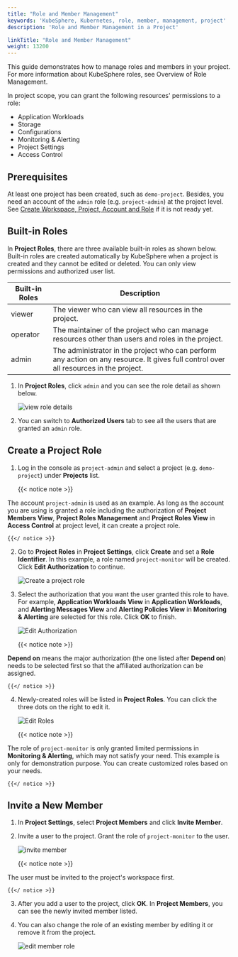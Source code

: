 ```yaml
---
title: "Role and Member Management"
keywords: 'KubeSphere, Kubernetes, role, member, management, project'
description: 'Role and Member Management in a Project'

linkTitle: "Role and Member Management"
weight: 13200
---
```


This guide demonstrates how to manage roles and members in your project. For more information about KubeSphere roles, see Overview of Role Management.

In project scope, you can grant the following resources' permissions to a role:

- Application Workloads
- Storage
- Configurations
- Monitoring & Alerting
- Project Settings
- Access Control

## Prerequisites

At least one project has been created, such as `demo-project`. Besides, you need an account of the `admin` role (e.g. `project-admin`) at the project level. See [Create Workspace, Project, Account and Role](../../quick-start/create-workspace-and-project/) if it is not ready yet.

## Built-in Roles

In **Project Roles**, there are three available built-in roles as shown below. Built-in roles are created automatically by KubeSphere when a project is created and they cannot be edited or deleted. You can only view permissions and authorized user list.

| Built-in Roles     | Description                                                  |
| ------------------ | ------------------------------------------------------------ |
| viewer | The viewer who can view all resources in the project. |
| operator   | The maintainer of the project who can manage resources other than users and roles in the project. |
| admin     | The administrator in the project who can perform any action on any resource. It gives full control over all resources in the project. |

1. In **Project Roles**, click `admin` and you can see the role detail as shown below.

    ![view role details](/images/docs/project-admin/project_role_detail.png)

2. You can switch to **Authorized Users** tab to see all the users that are granted an `admin` role.

## Create a Project Role

1. Log in the console as `project-admin` and select a project (e.g. `demo-project`) under **Projects** list.

    {{< notice note >}}

The account `project-admin` is used as an example. As long as the account you are using is granted a role including the authorization of **Project Members View**, **Project Roles Management** and **Project Roles View** in **Access Control** at project level, it can create a project role.

    {{</ notice >}}

2. Go to **Project Roles** in **Project Settings**, click **Create** and set a **Role Identifier**. In this example, a role named `project-monitor` will be created. Click **Edit Authorization** to continue.

    ![Create a project role](/images/docs/project-admin/project_role_create_step1.png)

3. Select the authorization that you want the user granted this role to have. For example, **Application Workloads View** in **Application Workloads**, and **Alerting Messages View** and **Alerting Policies View** in **Monitoring & Alerting** are selected for this role. Click **OK** to finish.

    ![Edit Authorization](/images/docs/project-admin/project_role_create_step2.png)

    {{< notice note >}}

**Depend on** means the major authorization (the one listed after **Depend on**) needs to be selected first so that the affiliated authorization can be assigned.

    {{</ notice >}}

4. Newly-created roles will be listed in **Project Roles**. You can click the three dots on the right to edit it.

    ![Edit Roles](/images/docs/project-admin/project_role_list.png)

    {{< notice note >}}

The role of `project-monitor` is only granted limited permissions in **Monitoring & Alerting**, which may not satisfy your need. This example is only for demonstration purpose. You can create customized roles based on your needs.

    {{</ notice >}}

## Invite a New Member

1. In **Project Settings**, select **Project Members** and click **Invite Member**.
2. Invite a user to the project. Grant the role of `project-monitor` to the user. 

    ![invite member](/images/docs/project-admin/project_invite_member_step2.png)

    {{< notice note >}}

The user must be invited to the project's workspace first.

    {{</ notice >}}

3. After you add a user to the project, click **OK**. In **Project Members**, you can see the newly invited member listed.

4. You can also change the role of an existing member by editing it or remove it from the project.

    ![edit member role](/images/docs/project-admin/project_user_edit.png)
